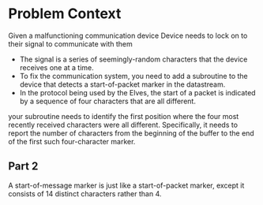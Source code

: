# Problem Context

Given a malfunctioning communication device
Device needs to lock on to their signal to communicate with them

- The signal is a series of seemingly-random characters that the device receives one at a time.
- To fix the communication system, you need to add a subroutine to the device that detects a start-of-packet marker in the datastream. 
- In the protocol being used by the Elves, the start of a packet is indicated by a sequence of four characters that are all different.

your subroutine needs to identify the first position where the four most recently received characters were all different. Specifically, it needs to report the number of characters from the beginning of the buffer to the end of the first such four-character marker.

## Part 2

A start-of-message marker is just like a start-of-packet marker, except it consists of 14 distinct characters rather than 4.